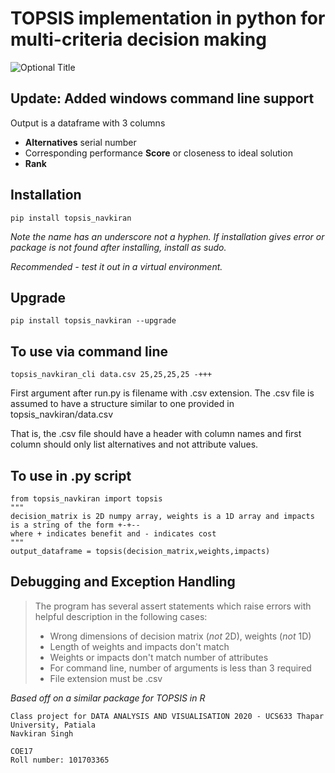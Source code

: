 # TOPSIS implementation in python for multi-criteria decision making

![](/../screenshots/1.png?raw=true "Optional Title")
## Update: Added windows command line support

Output is a dataframe with 3 columns
 - **Alternatives** serial number
 - Corresponding performance **Score** or closeness to ideal solution
 - **Rank**

## Installation
`pip install topsis_navkiran`

*Note the name has an underscore not a hyphen. If installation gives error or package is not found after installing, install as sudo.*

*Recommended - test it out in a virtual environment.* 

## Upgrade
`pip install topsis_navkiran --upgrade`

## To use via command line
`topsis_navkiran_cli data.csv 25,25,25,25 -+++`

First argument after run.py is filename with .csv extension. The .csv file is assumed to have a structure similar to one provided in topsis_navkiran/data.csv

That is, the .csv file should have a header with column names and first column should only list alternatives and not attribute values.

## To use in .py script
```
from topsis_navkiran import topsis
"""
decision_matrix is 2D numpy array, weights is a 1D array and impacts is a string of the form +-+-- 
where + indicates benefit and - indicates cost
"""
output_dataframe = topsis(decision_matrix,weights,impacts)
```
## Debugging and Exception Handling
> The program has several assert statements which raise errors with helpful description in the following cases:
> - Wrong dimensions of decision matrix (*not* 2D), weights (*not* 1D)
> - Length of weights and impacts don't match 
> - Weights or impacts don't match number of attributes
> - For command line, number of arguments is less than 3 required
> - File extension must be .csv

*Based off on a similar package for TOPSIS in R*

```
Class project for DATA ANALYSIS AND VISUALISATION 2020 - UCS633 Thapar University, Patiala
Navkiran Singh  

COE17
Roll number: 101703365
```
